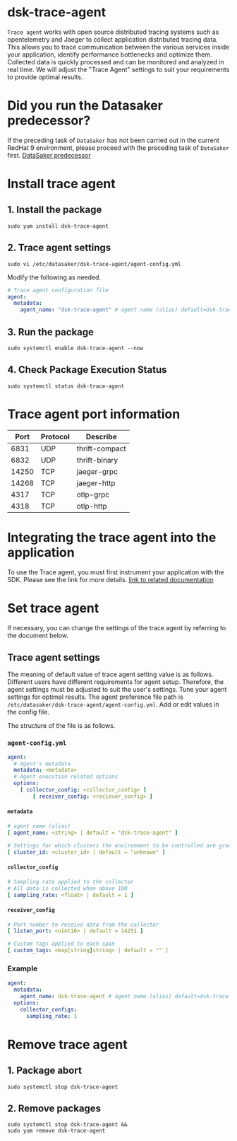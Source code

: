 # dsk-trace-agent

`Trace agent` works with open source distributed tracing systems such as opentelemetry and Jaeger to collect application distributed tracing data.
This allows you to trace communication between the various services inside your application, identify performance bottlenecks and optimize them.
Collected data is quickly processed and can be monitored and analyzed in real time.
We will adjust the "Trace Agent" settings to suit your requirements to provide optimal results.

# Did you run the Datasaker predecessor?
If the preceding task of `DataSaker` has not been carried out in the current RedHat 9 environment, please proceed with the preceding task of `DataSaker` first. [DataSaker predecessor](${PREPARATION_MANUAL_KR})

# Install trace agent
## 1. Install the package
```shell
sudo yum install dsk-trace-agent
```

## 2. Trace agent settings
```shell
sudo vi /etc/datasaker/dsk-trace-agent/agent-config.yml
```
Modify the following as needed.

```yaml
# Trace agent configuration file
agent:
  metadata:
    agent_name: "dsk-trace-agent" # agent name (alias) default=dsk-trace-agent
```

## 3. Run the package
```shell
sudo systemctl enable dsk-trace-agent --now
```

## 4. Check Package Execution Status
```shell
sudo systemctl status dsk-trace-agent
```

# Trace agent port information
| Port | Protocol | Describe |
|---------|---------|----------------|
| 6831 | UDP | thrift-compact |
| 6832 | UDP | thrift-binary |
| 14250 | TCP | jaeger-grpc |
| 14268 | TCP | jaeger-http |
| 4317 | TCP | otlp-grpc |
| 4318 | TCP | otlp-http |

# Integrating the trace agent into the application
To use the Trace agent, you must first instrument your application with the SDK.
Please see the link for more details.
[link to related documentation](https://github.com/datasaker/documentation/tree/main/settings/dsk-trace-agent/Instrumentation)

# Set trace agent
If necessary, you can change the settings of the trace agent by referring to the document below.

## Trace agent settings
The meaning of default value of trace agent setting value is as follows.
Different users have different requirements for agent setup.
Therefore, the agent settings must be adjusted to suit the user's settings.
Tune your agent settings for optimal results.
The agent preference file path is `/etc/datasaker/dsk-trace-agent/agent-config.yml`.
Add or edit values ​​in the config file.

The structure of the file is as follows.

### `agent-config.yml`
```yaml
agent:
  # Agent's metadata
  metadata: <metadata>
  # Agent execution related options
  options:
    [ collector_config: <collector_config> ]
        [ receiver_config: <reciever_config> ]
```

#### `metadata`
```yaml
# agent name (alias)
[ agent_name: <string> | default = "dsk-trace-agent" ]

# Settings for which clusters the environment to be controlled are grouped into
[ cluster_id: <cluster_id> | default = "unknown" ]
```

#### `collector_config`
```yaml
# Sampling rate applied to the collector
# All data is collected when above 100
[ sampling_rate: <float> | default = 1 ]
```

#### `receiver_config`
```yaml
# Port number to receive data from the collector
[ listen_port: <uint16> | default = 14251 ]

# Custom tags applied to each span
[ custom_tags: <map[string]string> | default = "" ]
```

### Example
```yaml
agent:
  metadata:
    agent_name: dsk-trace-agent # agent name (alias) default=dsk-trace-agent
  options:
    collector_configs:
      sampling_rate: 1
```

# Remove trace agent
## 1. Package abort
```shell
sudo systemctl stop dsk-trace-agent
```

## 2. Remove packages
```shell
sudo systemctl stop dsk-trace-agent &&
sudo yum remove dsk-trace-agent
```